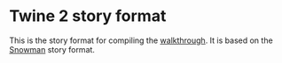 # Twine 2 story format

This is the story format for compiling the [walkthrough](https://github.com/exercism/interactive-cli-walkthrough). It is based on the [Snowman](https://github.com/klembot/snowman) story format.
